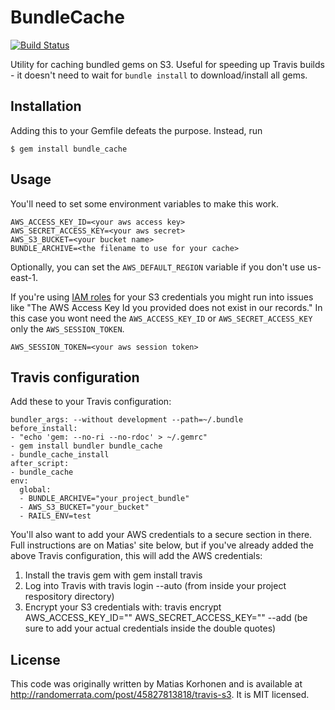 # BundleCache

[![Build Status](https://travis-ci.org/data-axle/bundle_cache.png?branch=master)](https://travis-ci.org/data-axle/bundle_cache)

Utility for caching bundled gems on S3. Useful for speeding up Travis builds -
it doesn't need to wait for `bundle install` to download/install all gems.

## Installation

Adding this to your Gemfile defeats the purpose. Instead, run

    $ gem install bundle_cache

## Usage

You'll need to set some environment variables to make this work.

```
AWS_ACCESS_KEY_ID=<your aws access key>
AWS_SECRET_ACCESS_KEY=<your aws secret>
AWS_S3_BUCKET=<your bucket name>
BUNDLE_ARCHIVE=<the filename to use for your cache>
```

Optionally, you can set the `AWS_DEFAULT_REGION` variable if you don't use us-east-1.

If you're using [IAM roles](http://docs.aws.amazon.com/AWSEC2/latest/UserGuide/iam-roles-for-amazon-ec2.html) for your S3 credentials you might run into issues like "The AWS Access Key Id you provided does not exist in our records."
In this case you wont need the `AWS_ACCESS_KEY_ID` or `AWS_SECRET_ACCESS_KEY` only the `AWS_SESSION_TOKEN`.

```
AWS_SESSION_TOKEN=<your aws session token>
```

## Travis configuration

Add these to your Travis configuration:
```
bundler_args: --without development --path=~/.bundle
before_install:
- "echo 'gem: --no-ri --no-rdoc' > ~/.gemrc"
- gem install bundler bundle_cache
- bundle_cache_install
after_script:
- bundle_cache
env:
  global:
  - BUNDLE_ARCHIVE="your_project_bundle"
  - AWS_S3_BUCKET="your_bucket"
  - RAILS_ENV=test
```

You'll also want to add your AWS credentials to a secure section in there. Full instructions
are on Matias' site below, but if you've already added the above Travis configuration, this will
add the AWS credentials:

1. Install the travis gem with gem install travis
2. Log into Travis with travis login --auto (from inside your project respository directory)
3. Encrypt your S3 credentials with: travis encrypt AWS_ACCESS_KEY_ID="" AWS_SECRET_ACCESS_KEY="" --add (be sure to add your actual credentials inside the double quotes)

## License

This code was originally written by Matias Korhonen and is available at
http://randomerrata.com/post/45827813818/travis-s3. It is MIT licensed.
